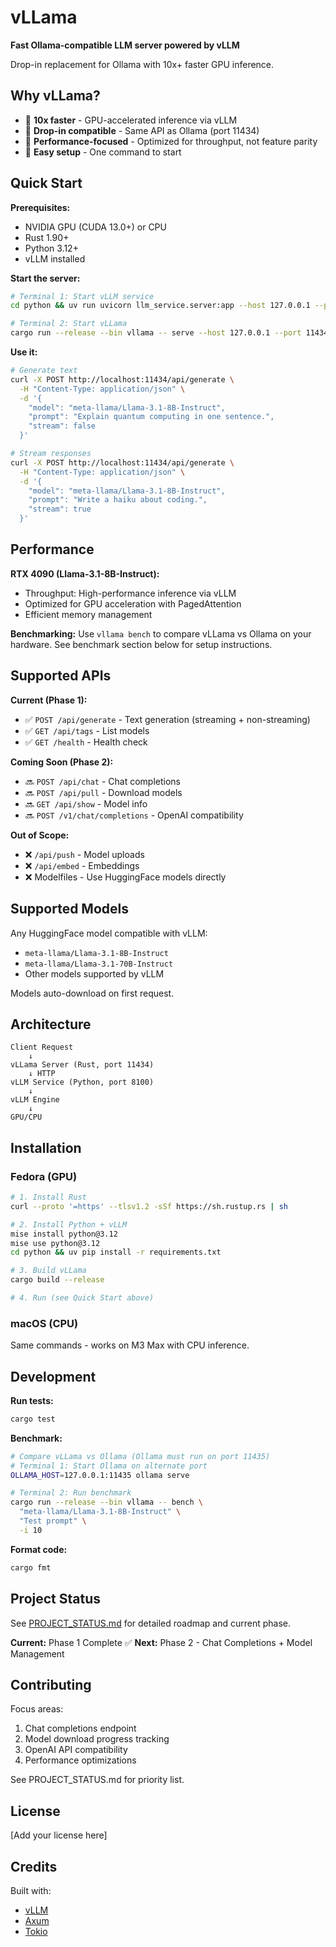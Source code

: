 # vLLama

**Fast Ollama-compatible LLM server powered by vLLM**

Drop-in replacement for Ollama with 10x+ faster GPU inference.

## Why vLLama?

- 🚀 **10x faster** - GPU-accelerated inference via vLLM
- 🔌 **Drop-in compatible** - Same API as Ollama (port 11434)
- 🎯 **Performance-focused** - Optimized for throughput, not feature parity
- 🔧 **Easy setup** - One command to start

## Quick Start

**Prerequisites:**
- NVIDIA GPU (CUDA 13.0+) or CPU
- Rust 1.90+
- Python 3.12+
- vLLM installed

**Start the server:**

```bash
# Terminal 1: Start vLLM service
cd python && uv run uvicorn llm_service.server:app --host 127.0.0.1 --port 8100

# Terminal 2: Start vLLama
cargo run --release --bin vllama -- serve --host 127.0.0.1 --port 11434
```

**Use it:**

```bash
# Generate text
curl -X POST http://localhost:11434/api/generate \
  -H "Content-Type: application/json" \
  -d '{
    "model": "meta-llama/Llama-3.1-8B-Instruct",
    "prompt": "Explain quantum computing in one sentence.",
    "stream": false
  }'

# Stream responses
curl -X POST http://localhost:11434/api/generate \
  -H "Content-Type: application/json" \
  -d '{
    "model": "meta-llama/Llama-3.1-8B-Instruct",
    "prompt": "Write a haiku about coding.",
    "stream": true
  }'
```

## Performance

**RTX 4090 (Llama-3.1-8B-Instruct):**
- Throughput: High-performance inference via vLLM
- Optimized for GPU acceleration with PagedAttention
- Efficient memory management

**Benchmarking:**
Use `vllama bench` to compare vLLama vs Ollama on your hardware.
See benchmark section below for setup instructions.

## Supported APIs

**Current (Phase 1):**
- ✅ `POST /api/generate` - Text generation (streaming + non-streaming)
- ✅ `GET /api/tags` - List models
- ✅ `GET /health` - Health check

**Coming Soon (Phase 2):**
- 🔜 `POST /api/chat` - Chat completions
- 🔜 `POST /api/pull` - Download models
- 🔜 `GET /api/show` - Model info
- 🔜 `POST /v1/chat/completions` - OpenAI compatibility

**Out of Scope:**
- ❌ `/api/push` - Model uploads
- ❌ `/api/embed` - Embeddings
- ❌ Modelfiles - Use HuggingFace models directly

## Supported Models

Any HuggingFace model compatible with vLLM:
- `meta-llama/Llama-3.1-8B-Instruct`
- `meta-llama/Llama-3.1-70B-Instruct`
- Other models supported by vLLM

Models auto-download on first request.

## Architecture

```
Client Request
    ↓
vLLama Server (Rust, port 11434)
    ↓ HTTP
vLLM Service (Python, port 8100)
    ↓
vLLM Engine
    ↓
GPU/CPU
```

## Installation

### Fedora (GPU)

```bash
# 1. Install Rust
curl --proto '=https' --tlsv1.2 -sSf https://sh.rustup.rs | sh

# 2. Install Python + vLLM
mise install python@3.12
mise use python@3.12
cd python && uv pip install -r requirements.txt

# 3. Build vLLama
cargo build --release

# 4. Run (see Quick Start above)
```

### macOS (CPU)

Same commands - works on M3 Max with CPU inference.

## Development

**Run tests:**
```bash
cargo test
```

**Benchmark:**
```bash
# Compare vLLama vs Ollama (Ollama must run on port 11435)
# Terminal 1: Start Ollama on alternate port
OLLAMA_HOST=127.0.0.1:11435 ollama serve

# Terminal 2: Run benchmark
cargo run --release --bin vllama -- bench \
  "meta-llama/Llama-3.1-8B-Instruct" \
  "Test prompt" \
  -i 10
```

**Format code:**
```bash
cargo fmt
```

## Project Status

See [PROJECT_STATUS.md](PROJECT_STATUS.md) for detailed roadmap and current phase.

**Current:** Phase 1 Complete ✅
**Next:** Phase 2 - Chat Completions + Model Management

## Contributing

Focus areas:
1. Chat completions endpoint
2. Model download progress tracking
3. OpenAI API compatibility
4. Performance optimizations

See PROJECT_STATUS.md for priority list.

## License

[Add your license here]

## Credits

Built with:
- [vLLM](https://github.com/vllm-project/vllm)
- [Axum](https://github.com/tokio-rs/axum)
- [Tokio](https://tokio.rs/)
